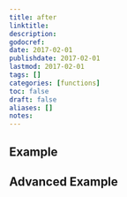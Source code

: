 ```yaml
---
title: after
linktitle:
description:
godocref:
date: 2017-02-01
publishdate: 2017-02-01
lastmod: 2017-02-01
tags: []
categories: [functions]
toc: false
draft: false
aliases: []
notes:
---
```


## Example

## Advanced Example
